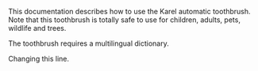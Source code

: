 
This documentation describes how to use the Karel automatic toothbrush.
Note that this toothbrush is totally safe to use for children, adults,
pets, wildlife and trees.

The toothbrush requires a multilingual dictionary.

Changing this line.

